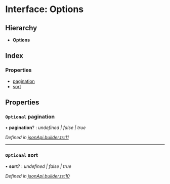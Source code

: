 # Interface: Options

## Hierarchy

* **Options**

## Index

### Properties

* [pagination](options.md#optional-pagination)
* [sort](options.md#optional-sort)

## Properties

### `Optional` pagination

• **pagination**? : *undefined | false | true*

*Defined in [jsonApi.builder.ts:11](https://github.com/headline-1/coolio/blob/c80476b/packages/json-api/src/jsonApi.builder.ts#L11)*

___

### `Optional` sort

• **sort**? : *undefined | false | true*

*Defined in [jsonApi.builder.ts:10](https://github.com/headline-1/coolio/blob/c80476b/packages/json-api/src/jsonApi.builder.ts#L10)*
